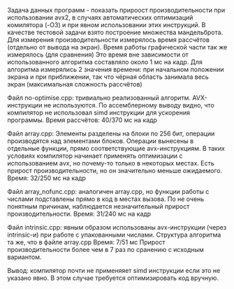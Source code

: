 Задача данных программ - показать прироост производительности при использовании avx2, в случаях автоматических оптимизаций комилятора (-O3) и при явном использовании этих инструкций. В качестве тестовой задачи взято построение множества мандельброта. Для измерения производительности измерялось время рассчётов (отдельно от вывода на экран). Время работы графической части так же измерялось (для сравнения) Это время вне зависимости от использованного алгоритма составляло около 1 мс на кадр.
Для алгоритма измерялись 2 значения времени: при начальном положении экрана и при приближении, так что чёрная область занимала весь экран (максимальная сложность рассчётов)

Файл no-optimise.cpp: тривиально реализованный алгоритм. AVX-инструкции не используются. По ассемблерному выводу видно, что компилятор не использовал simd инструкции для ускорения программы. Время рассчётов: 40/370 мс на кадр

Файл array.cpp: Элементы разделены на блоки по 256 бит, операции производятся над элементами блоков. Операции вынесены в отдельные функции, прямо соответствующие avx-инструкциям. В таких условиях компилятор начинает применять оптимизации с использованием avx, но почему-то только в некоторых местах. Есть прирост производительности, но он значительно меньше ожидаемого. Время: 32/250 мс на кадр

Файл array_nofunc.cpp: аналогичен array.cpp, но функции работы с числами подставлены прямо в код в местах вызова. По не очень понятным причинам, наблюдается незначительный прирост производительности. Время: 31/240 мс на кадр

Файл intrinsic.cpp: явным образом использованы avx-инструкции (через intrinsic-и) при работе с упакованными числами. Структура алгоритма та же, что в файле array.cpp Время: 7/51 мс Прирост производительности более чем в 7 раз по сранению с исходным вариантом. 

Вывод: компилятор почти не применяяет simd инструкции если это не указано явно. В этом случае требуется оптимизировать код вручную.
